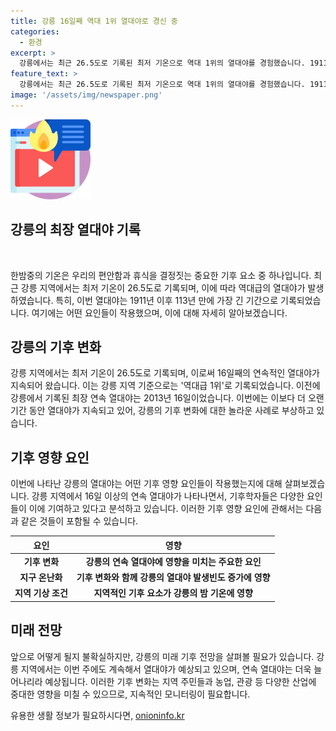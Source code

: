 ```yaml
---
title: 강릉 16일째 역대 1위 열대야로 경신 중
categories:
  - 환경
excerpt: >
  강릉에서는 최근 26.5도로 기록된 최저 기온으로 역대 1위의 열대야를 경험했습니다. 1911년 이후 113년 만에 가장 긴 밤 더위를 기록하며, 16일째로 최장 기간을 기록했습니다. 특히 지난달 30일부터 이달 1일까지 30도를 웃도는 초 열대야가 기록되기도 했습니다. 이번 주에도 지속될 것으로 예상되며, 계속되면서 연속일 수가 증가할 전망입니다.
feature_text: >
  강릉에서는 최근 26.5도로 기록된 최저 기온으로 역대 1위의 열대야를 경험했습니다. 1911년 이후 113년 만에 가장 긴 밤 더위를 기록하며, 16일째로 최장 기간을 기록했습니다. 특히 지난달 30일부터 이달 1일까지 30도를 웃도는 초 열대야가 기록되기도 했습니다. 이번 주에도 지속될 것으로 예상되며, 계속되면서 연속일 수가 증가할 전망입니다.
image: '/assets/img/newspaper.png'
---
```


<p><img src="/assets/img/news.png" alt="rentncar 속보" /></p>

<h2>강릉의 최장 열대야 기록</h2>

<p data-ke-size="size16">&nbsp;</p>

<p>한밤중의 기온은 우리의 편안함과 휴식을 결정짓는 중요한 기후 요소 중 하나입니다. 최근 강릉 지역에서는 최저 기온이 26.5도로 기록되며, 이에 따라 역대급의 열대야가 발생하였습니다. 특히, 이번 열대야는 1911년 이후 113년 만에 가장 긴 기간으로 기록되었습니다. 여기에는 어떤 요인들이 작용했으며, 이에 대해 자세히 알아보겠습니다.</p></p>

<h2>강릉의 기후 변화</h2>

<p>강릉 지역에서는 최저 기온이 26.5도로 기록되며, 이로써 16일째의 연속적인 열대야가 지속되어 왔습니다. 이는 강릉 지역 기준으로는 '역대급 1위'로 기록되었습니다. 이전에 강릉에서 기록된 최장 연속 열대야는 2013년 16일이었습니다. 이번에는 이보다 더 오랜 기간 동안 열대야가 지속되고 있어, 강릉의 기후 변화에 대한 놀라운 사례로 부상하고 있습니다.</p>

<h2>기후 영향 요인</h2>

<p>이번에 나타난 강릉의 열대야는 어떤 기후 영향 요인들이 작용했는지에 대해 살펴보겠습니다. 강릉 지역에서 16일 이상의 연속 열대야가 나타나면서, 기후학자들은 다양한 요인들이 이에 기여하고 있다고 분석하고 있습니다. 이러한 기후 영향 요인에 관해서는 다음과 같은 것들이 포함될 수 있습니다.</p>

<table>
<thead>
<tr>
<th style="text-align: center;">요인</th>
<th style="text-align: center;">영향</th>
</tr>
</thead>
<tbody>
<tr>
<td style="text-align: center;"><b>기후 변화</b></td>
<td style="text-align: center;"><b>강릉의 연속 열대야에 영향을 미치는 주요한 요인</b></td>
</tr>
<tr>
<td style="text-align: center;"><b>지구 온난화</b></td>
<td style="text-align: center;"><b>기후 변화와 함께 강릉의 열대야 발생빈도 증가에 영향</b></td>
</tr>
<tr>
<td style="text-align: center;"><b>지역 기상 조건</b></td>
<td style="text-align: center;"><b>지역적인 기후 요소가 강릉의 밤 기온에 영향</b></td>
</tr>
</tbody>
</table>

<h2>미래 전망</h2>

<p>앞으로 어떻게 될지 불확실하지만, 강릉의 미래 기후 전망을 살펴볼 필요가 있습니다. 강릉 지역에서는 이번 주에도 계속해서 열대야가 예상되고 있으며, 연속 열대야는 더욱 늘어나리라 예상됩니다. 이러한 기후 변화는 지역 주민들과 농업, 관광 등 다양한 산업에 중대한 영향을 미칠 수 있으므로, 지속적인 모니터링이 필요합니다.</p>
유용한 생활 정보가 필요하시다면, <a href="https://onioninfo.kr" rel="dofollow">onioninfo.kr</a>


